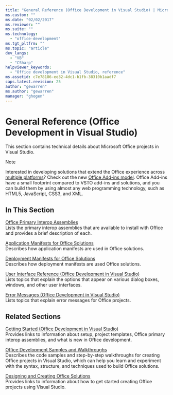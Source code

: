 ```yaml
---
title: "General Reference (Office Development in Visual Studio) | Microsoft Docs"
ms.custom: ""
ms.date: "02/02/2017"
ms.reviewer: ""
ms.suite: ""
ms.technology: 
  - "office-development"
ms.tgt_pltfrm: ""
ms.topic: "article"
dev_langs: 
  - "VB"
  - "CSharp"
helpviewer_keywords: 
  - "Office development in Visual Studio, reference"
ms.assetid: c7e78186-ee32-4dc1-b1fb-38310b1aadf7
caps.latest.revision: 25
author: "gewarren"
ms.author: "gewarren"
manager: "ghogen"
---
```

# General Reference (Office Development in Visual Studio)
  This section contains technical details about Microsoft Office projects in Visual Studio.  
  
> [!NOTE]  
>  Interested in developing solutions that extend the Office experience across [multiple platforms](https://dev.office.com/add-in-availability)? Check out the new [Office Add-ins model](https://dev.office.com/docs/add-ins/overview/office-add-ins). Office Add-ins have a small footprint compared to VSTO add-ins and solutions, and you can build them by using almost any web programming technology, such as HTML5, JavaScript, CSS3, and XML.  
  
## In This Section  
 [Office Primary Interop Assemblies](../vsto/office-primary-interop-assemblies.md)  
 Lists the primary interop assemblies that are available to install with Office and provides a brief description of each.  
  
 [Application Manifests for Office Solutions](../vsto/application-manifests-for-office-solutions.md)  
 Describes how application manifests are used in Office solutions.  
  
 [Deployment Manifests for Office Solutions](../vsto/deployment-manifests-for-office-solutions.md)  
 Describes how deployment manifests are used Office solutions.  
  
 [User Interface Reference &#40;Office Development in Visual Studio&#41;](../vsto/user-interface-reference-office-development-in-visual-studio.md)  
 Lists topics that explain the options that appear on various dialog boxes, windows, and other user interfaces.  
  
 [Error Messages &#40;Office Development in Visual Studio&#41;](../vsto/error-messages-office-development-in-visual-studio.md)  
 Lists topics that explain error messages for Office projects.  
  
## Related Sections  
 [Getting Started &#40;Office Development in Visual Studio&#41;](../vsto/getting-started-office-development-in-visual-studio.md)  
 Provides links to information about setup, project templates, Office primary interop assemblies, and what is new in Office development.  
  
 [Office Development Samples and Walkthroughs](../vsto/office-development-samples-and-walkthroughs.md)  
 Describes the code samples and step-by-step walkthroughs for creating Office projects in Visual Studio, which can help you learn and experiment with the syntax, structure, and techniques used to build Office solutions.  
  
 [Designing and Creating Office Solutions](../vsto/designing-and-creating-office-solutions.md)  
 Provides links to information about how to get started creating Office projects using Visual Studio.  
  
  